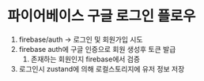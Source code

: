 # 파이어베이스 구글 로그인 플로우

1. firebase/auth -> 로그인 및 회원가입 시도
2. firebase auth에 구글 인증으로 회원 생성후 토큰 발급
   1. 존재하는 회원인지 firebase에서 검증
3. 로그인시 zustand에 의해 로컬스토리지에 유저 정보 저장
